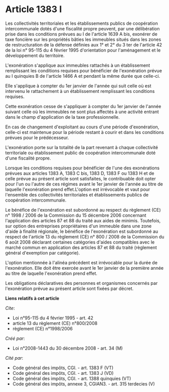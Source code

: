 # Article 1383 I

Les collectivités territoriales et les établissements publics de coopération  intercommunale dotés d'une fiscalité propre
peuvent, par une délibération prise  dans les conditions prévues au I de l'article 1639 A bis, exonérer de taxe  foncière sur
les propriétés bâties les immeubles situés dans les zones de  restructuration de la défense définies aux 1° et 2° du 3 ter de
l'article  42 de la loi n° 95-115 du 4 février 1995 d'orientation pour l'aménagement et  le développement du territoire. 

L'exonération s'applique aux  immeubles rattachés à un établissement remplissant les conditions requises pour  bénéficier de
l'exonération prévue au I quinquies B de l'article 1466 A et  pendant la même durée que celle-ci. 

Elle s'applique à compter du  1er janvier de l'année qui suit celle où est intervenu le rattachement à un  établissement
remplissant les conditions requises. 

Cette  exonération cesse de s'appliquer à compter du 1er janvier de l'année suivant  celle où les immeubles ne sont plus
affectés à une activité entrant dans le  champ d'application de la taxe professionnelle. 

En cas de  changement d'exploitant au cours d'une période d'exonération, celle-ci est  maintenue pour la période restant à
courir et dans les conditions prévues pour  le prédécesseur. 

L'exonération porte sur la totalité de la part  revenant à chaque collectivité territoriale ou établissement public de
coopération intercommunale doté d'une fiscalité propre. 

Lorsque  les conditions requises pour bénéficier de l'une des exonérations prévues aux  articles 1383 A, 1383 C bis, 1383 D,
1383 F ou 1383 H et de celle prévue au  présent article sont satisfaites, le contribuable doit opter pour l'un ou  l'autre de
ces régimes avant le 1er janvier de l'année au titre de laquelle  l'exonération prend effet.L'option est irrévocable et vaut
pour l'ensemble des  collectivités territoriales et établissements publics de coopération  intercommunale. 

Le bénéfice de l'exonération est subordonné au  respect du règlement (CE) n° 1998 / 2006 de la Commission du 15 décembre 2006
concernant l'application des  articles 87 et 88 du traité aux aides de minimis. Toutefois, sur option des  entreprises
propriétaires d'un immeuble dans une zone d'aide à finalité  régionale, le bénéfice de l'exonération est subordonné au
respect de l'article 13 du  règlement (CE) n° 800 / 2008 de la Commission du 6 août 2008 déclarant  certaines catégories
d'aides compatibles avec le marché commun en application  des articles 87 et 88 du traité (règlement général d'exemption par
catégorie).  

L'option mentionnée à l'alinéa précédent est irrévocable pour la  durée de l'exonération. Elle doit être exercée avant le 1er
janvier de la  première année au titre de laquelle l'exonération prend effet. 

Les obligations déclaratives des personnes et organismes concernés  par l'exonération prévue au présent article sont fixées
par décret.

**Liens relatifs à cet article**

_Cite_:

  - Loi n°95-115 du 4 février 1995 - art. 42
  - article 13 du règlement (CE) n°800/2008
  - règlement (CE) n°1998/2006

_Créé par_:

  - Loi n°2008-1443 du 30 décembre 2008 - art. 34 (M)

_Cité par_:

  - Code général des impôts, CGI. - art. 1383 F (VT)
  - Code général des impôts, CGI. - art. 1383 J (VD)
  - Code général des impôts, CGI. - art. 1388 quinquies (VT)
  - Code général des impôts, annexe 3, CGIAN3. - art. 315 terdecies (V)
